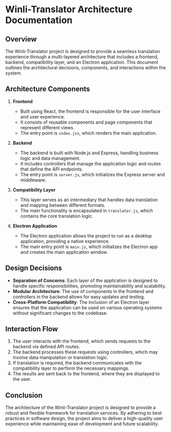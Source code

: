 # Winli-Translator Architecture Documentation

## Overview

The Winli-Translator project is designed to provide a seamless translation experience through a multi-layered architecture that includes a frontend, backend, compatibility layer, and an Electron application. This document outlines the architectural decisions, components, and interactions within the system.

## Architecture Components

1. **Frontend**
   - Built using React, the frontend is responsible for the user interface and user experience.
   - It consists of reusable components and page components that represent different views.
   - The entry point is `index.jsx`, which renders the main application.

2. **Backend**
   - The backend is built with Node.js and Express, handling business logic and data management.
   - It includes controllers that manage the application logic and routes that define the API endpoints.
   - The entry point is `server.js`, which initializes the Express server and middleware.

3. **Compatibility Layer**
   - This layer serves as an intermediary that handles data translation and mapping between different formats.
   - The main functionality is encapsulated in `translator.js`, which contains the core translation logic.

4. **Electron Application**
   - The Electron application allows the project to run as a desktop application, providing a native experience.
   - The main entry point is `main.js`, which initializes the Electron app and creates the main application window.

## Design Decisions

- **Separation of Concerns**: Each layer of the application is designed to handle specific responsibilities, promoting maintainability and scalability.
- **Modular Architecture**: The use of components in the frontend and controllers in the backend allows for easy updates and testing.
- **Cross-Platform Compatibility**: The inclusion of an Electron layer ensures that the application can be used on various operating systems without significant changes to the codebase.

## Interaction Flow

1. The user interacts with the frontend, which sends requests to the backend via defined API routes.
2. The backend processes these requests using controllers, which may involve data manipulation or translation logic.
3. If translation is required, the backend communicates with the compatibility layer to perform the necessary mappings.
4. The results are sent back to the frontend, where they are displayed to the user.

## Conclusion

The architecture of the Winli-Translator project is designed to provide a robust and flexible framework for translation services. By adhering to best practices in software design, the project aims to deliver a high-quality user experience while maintaining ease of development and future scalability.